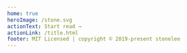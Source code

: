 ```yaml
---
home: true
heroImage: /stone.svg
actionText: Start read →
actionLink: /title.html
footer: MIT Licensed | copyright © 2019-present stonelee
---
```

<!-- # Tech talk from stone

[java](/java/) -->

